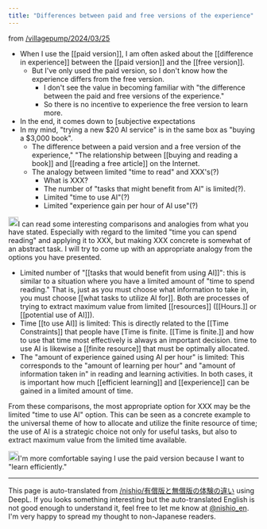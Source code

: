 ```yaml
---
title: "Differences between paid and free versions of the experience"
---
```


from [/villagepump/2024/03/25](https://scrapbox.io/villagepump/2024/03/25)
- When I use the [[paid version]], I am often asked about the [[difference in experience]] between the [[paid version]] and the [[free version]].
    - But I've only used the paid version, so I don't know how the experience differs from the free version.
        - I don't see the value in becoming familiar with "the difference between the paid and free versions of the experience."
        - So there is no incentive to experience the free version to learn more.
- In the end, it comes down to [subjective expectations
- In my mind, "trying a new $20 AI service" is in the same box as "buying a $3,000 book".
    - The difference between a paid version and a free version of the experience," "The relationship between [[buying and reading a book]] and [[reading a free article]] on the Internet.
    - The analogy between limited "time to read" and XXX's(?)
        - What is XXX?
        - The number of "tasks that might benefit from AI" is limited(?).
        - Limited "time to use AI"(?)
        - Limited "experience gain per hour of AI use"(?)

<img src='https://scrapbox.io/api/pages/nishio-en/gpt/icon' alt='gpt.icon' height="19.5"/>I can read some interesting comparisons and analogies from what you have stated. Especially with regard to the limited "time you can spend reading" and applying it to XXX, but making XXX concrete is somewhat of an abstract task. I will try to come up with an appropriate analogy from the options you have presented.
- Limited number of "[[tasks that would benefit from using AI]]": this is similar to a situation where you have a limited amount of "time to spend reading." That is, just as you must choose what information to take in, you must choose [[what tasks to utilize AI for]]. Both are processes of trying to extract maximum value from limited [[resources]] ([[Hours.]] or [[potential use of AI]]).
- Time [[to use AI]] is limited: This is directly related to the [[Time Constraints]] that people have [Time is finite. [[Time is finite.]] and how to use that time most effectively is always an important decision. time to use AI is likewise a [[finite resource]] that must be optimally allocated.
- The "amount of experience gained using AI per hour" is limited: This corresponds to the "amount of learning per hour" and "amount of information taken in" in reading and learning activities. In both cases, it is important how much [[efficient learning]] and [[experience]] can be gained in a limited amount of time.

From these comparisons, the most appropriate option for XXX may be the limited "time to use AI" option. This can be seen as a concrete example to the universal theme of how to allocate and utilize the finite resource of time; the use of AI is a strategic choice not only for useful tasks, but also to extract maximum value from the limited time available.

<img src='https://scrapbox.io/api/pages/nishio-en/nishio/icon' alt='nishio.icon' height="19.5"/>I'm more comfortable saying I use the paid version because I want to "learn efficiently."

---
This page is auto-translated from [/nishio/有償版と無償版の体験の違い](https://scrapbox.io/nishio/有償版と無償版の体験の違い) using DeepL. If you looks something interesting but the auto-translated English is not good enough to understand it, feel free to let me know at [@nishio_en](https://twitter.com/nishio_en). I'm very happy to spread my thought to non-Japanese readers.